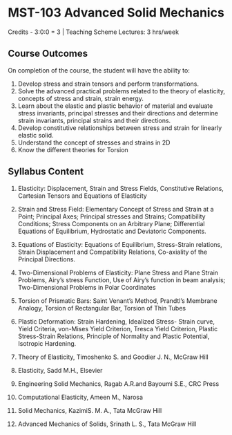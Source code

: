 # MST-103 Advanced Solid Mechanics

Credits - 3:0:0 = 3 | Teaching Scheme Lectures: 3 hrs/week

## Course Outcomes

On completion of the course, the student will have the ability to:

1. Develop stress and strain tensors and perform transformations.
2. Solve the advanced practical problems related to the theory of elasticity, concepts of stress and strain, strain energy.
3. Learn about the elastic and plastic behavior of material and evaluate stress invariants, principal stresses and their directions and determine strain invariants, principal strains and their directions.
4. Develop constitutive relationships between stress and strain for linearly elastic solid.
5. Understand the concept of stresses and strains in 2D
6. Know the different theories for Torsion

## Syllabus Content

1. Elasticity: Displacement, Strain and Stress Fields, Constitutive Relations, Cartesian Tensors and Equations of Elasticity
1. Strain and Stress Field: Elementary Concept of Stress and Strain at a Point; Principal Axes; Principal stresses and Strains; Compatibility Conditions; Stress Components on an Arbitrary Plane;
Differential Equations of Equilibrium, Hydrostatic and Deviatoric Components.
1. Equations of Elasticity: Equations of Equilibrium, Stress-Strain relations, Strain Displacement and Compatibility Relations, Co-axiality of the Principal Directions.
1. Two-Dimensional Problems of Elasticity: Plane Stress and Plane Strain Problems, Airy’s stress Function, Use of Airy’s function in beam analysis; Two-Dimensional Problems in Polar Coordinates
1. Torsion of Prismatic Bars: Saint Venant’s Method, Prandtl’s Membrane Analogy, Torsion of Rectangular Bar, Torsion of Thin Tubes
1. Plastic Deformation: Strain Hardening, Idealized Stress- Strain curve, Yield Criteria, von-Mises Yield Criterion, Tresca Yield Criterion, Plastic Stress-Strain Relations, Principle of Normality and
Plastic Potential, Isotropic Hardening.

1. Theory of Elasticity, Timoshenko S. and Goodier J. N., McGraw Hill
2. Elasticity, Sadd M.H., Elsevier
3. Engineering Solid Mechanics, Ragab A.R.and Bayoumi S.E., CRC Press
4. Computational Elasticity, Ameen M., Narosa
5. Solid Mechanics, KazimiS. M. A., Tata McGraw Hill
6. Advanced Mechanics of Solids, Srinath L. S., Tata McGraw Hill

